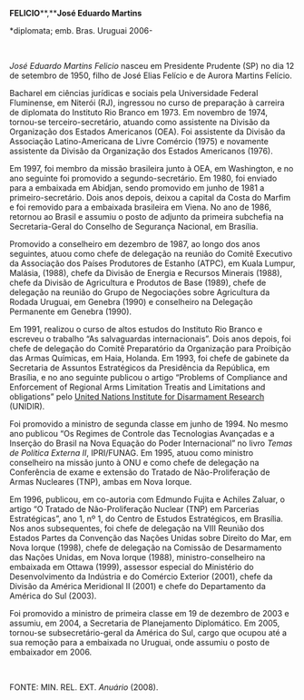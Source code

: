 **FELICIO****,****José Eduardo Martins**

\*diplomata; emb. Bras. Uruguai 2006-

 

*José Eduardo Martins Felicio* nasceu em Presidente Prudente (SP) no dia
12 de setembro de 1950, filho de José Elias Felício e de Aurora Martins
Felício.

Bacharel em ciências jurídicas e sociais pela Universidade Federal
Fluminense, em Niterói (RJ), ingressou no curso de preparação à carreira
de diplomata do Instituto Rio Branco em 1973. Em novembro de 1974,
tornou-se terceiro-secretário, atuando como assistente na Divisão da
Organização dos Estados Americanos (OEA). Foi assistente da Divisão da
Associação Latino-Americana de Livre Comércio (1975) e novamente
assistente da Divisão da Organização dos Estados Americanos (1976).

Em 1997, foi membro da missão brasileira junto à OEA, em Washington, e
no ano seguinte foi promovido a segundo-secretário. Em 1980, foi enviado
para a embaixada em Abidjan, sendo promovido em junho de 1981 a
primeiro-secretário. Dois anos depois, deixou a capital da Costa do
Marfim e foi removido para a embaixada brasileira em Viena. No ano de
1986, retornou ao Brasil e assumiu o posto de adjunto da primeira
subchefia na Secretaria-Geral do Conselho de Segurança Nacional, em
Brasília.

Promovido a conselheiro em dezembro de 1987, ao longo dos anos
seguintes, atuou como chefe de delegação na reunião do Comitê Executivo
da Associação dos Países Produtores de Estanho (ATPC), em Kuala Lumpur,
Malásia, (1988), chefe da Divisão de Energia e Recursos Minerais (1988),
chefe da Divisão de Agricultura e Produtos de Base (1989), chefe de
delegação na reunião do Grupo de Negociações sobre Agricultura da Rodada
Uruguai, em Genebra (1990) e conselheiro na Delegação Permanente em
Genebra (1990).

Em 1991, realizou o curso de altos estudos do Instituto Rio Branco e
escreveu o trabalho “As salvaguardas internacionais”. Dois anos depois,
foi chefe de delegação do Comitê Preparatório da Organização para
Proibição das Armas Químicas, em Haia, Holanda. Em 1993, foi chefe de
gabinete da Secretaria de Assuntos Estratégicos da Presidência da
República, em Brasília, e no ano seguinte publicou o artigo “Problems of
Compliance and Enforcement of Regional Arms Limitation Treatis and
Limitations and obligations” pelo [United Nations Institute for
Disarmament Research](http://www.unidir.org/) (UNIDIR).

Foi promovido a ministro de segunda classe em junho de 1994. No mesmo
ano publicou “Os Regimes de Controle das Tecnologias Avançadas e a
Inserção do Brasil na Nova Equação do Poder Internacional” no livro
*Temas de Política Externa II*, IPRI/FUNAG. Em 1995, atuou como ministro
conselheiro na missão junto à ONU e como chefe de delegação na
Conferência de exame e extensão do Tratado de Não-Proliferação de Armas
Nucleares (TNP), ambas em Nova Iorque.

Em 1996, publicou, em co-autoria com Edmundo Fujita e Achiles Zaluar, o
artigo “O Tratado de Não-Proliferação Nuclear (TNP) em Parcerias
Estratégicas”, ano 1, nº 1, do Centro de Estudos Estratégicos, em
Brasília. Nos anos subsequentes, foi chefe de delegação na VIII Reunião
dos Estados Partes da Convenção das Nações Unidas sobre Direito do Mar,
em Nova Iorque (1998), chefe de delegação na Comissão de Desarmamento
das Nações Unidas, em Nova Iorque (1988), ministro-conselheiro na
embaixada em Ottawa (1999), assessor especial do Ministério do
Desenvolvimento da Indústria e do Comércio Exterior (2001), chefe da
Divisão da América Meridional II (2001) e chefe do Departamento da
América do Sul (2003).

Foi promovido a ministro de primeira classe em 19 de dezembro de 2003 e
assumiu, em 2004, a Secretaria de Planejamento Diplomático. Em 2005,
tornou-se subsecretário-geral da América do Sul, cargo que ocupou até a
sua remoção para a embaixada no Uruguai, onde assumiu o posto de
embaixador em 2006.

 

FONTE: MIN. REL. EXT. *Anuário* (2008).
